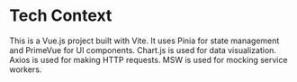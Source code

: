 # Tech Context

This is a Vue.js project built with Vite. It uses Pinia for state management and PrimeVue for UI components. Chart.js is used for data visualization. Axios is used for making HTTP requests. MSW is used for mocking service workers.
